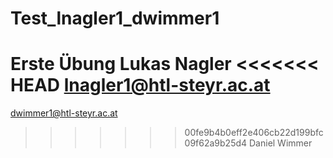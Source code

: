 # Test_lnagler1_dwimmer1
Erste Übung
Lukas Nagler
<<<<<<< HEAD
lnagler1@htl-steyr.ac.at
=======
dwimmer1@htl-steyr.ac.at
>>>>>>> 00fe9b4b0eff2e406cb22d199bfc09f62a9b25d4
Daniel Wimmer
